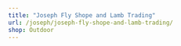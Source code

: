```yaml
---
title: "Joseph Fly Shope and Lamb Trading"
url: /joseph/joseph-fly-shope-and-lamb-trading/
shop: Outdoor
---
```

